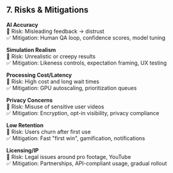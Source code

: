 ## **7. Risks & Mitigations**

**AI Accuracy**\
🛑 Risk: Misleading feedback → distrust\
✅ Mitigation: Human QA loop, confidence scores, model tuning

**Simulation Realism**\
🛑 Risk: Unrealistic or creepy results\
✅ Mitigation: Likeness controls, expectation framing, UX testing

**Processing Cost/Latency**\
🛑 Risk: High cost and long wait times\
✅ Mitigation: GPU autoscaling, prioritization queues

**Privacy Concerns**\
🛑 Risk: Misuse of sensitive user videos\
✅ Mitigation: Encryption, opt-in visibility, privacy compliance

**Low Retention**\
🛑 Risk: Users churn after first use\
✅ Mitigation: Fast "first win", gamification, notifications

**Licensing/IP**\
🛑 Risk: Legal issues around pro footage, YouTube\
✅ Mitigation: Partnerships, API-compliant usage, gradual rollout